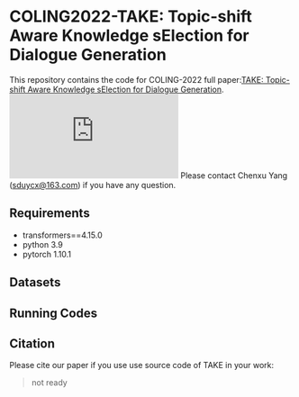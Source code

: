 # COLING2022-TAKE: Topic-shift Aware Knowledge sElection for Dialogue Generation
This repository contains the code for COLING-2022 full paper:[TAKE: Topic-shift Aware Knowledge sElection for Dialogue Generation](http://baidu.com).
![TAKE model pic](https://github.com/iie-ycx/COLING2022-TAKE/blob/main/fig/TAKE-model.pdf)
Please contact Chenxu Yang (sduycx@163.com) if you have any question.
## Requirements
- transformers==4.15.0
- python 3.9
- pytorch 1.10.1
## Datasets

## Running Codes

## Citation
Please cite our paper if you use use source code of TAKE in your work:
> not ready